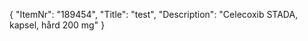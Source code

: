 {
  "ItemNr": "189454",
  "Title": "test",
  "Description": "Celecoxib STADA, kapsel, hård 200 mg"
}